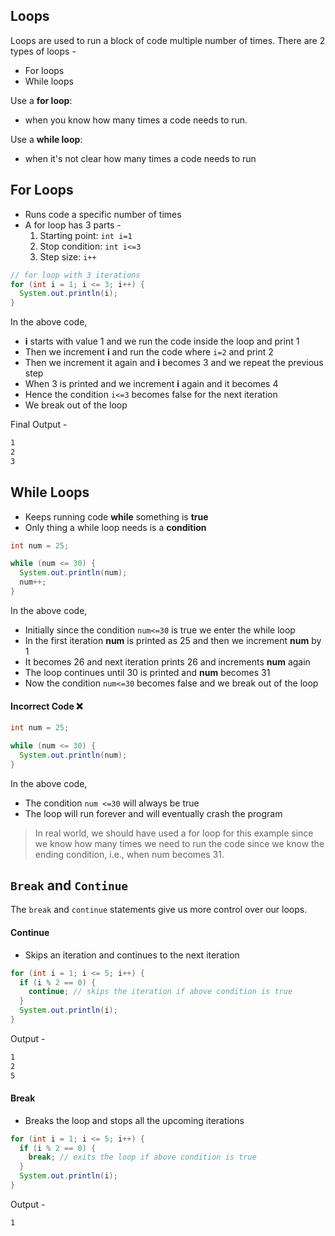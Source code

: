 ## Loops

Loops are used to run a block of code multiple number of times. There are 2 types of loops -

- For loops
- While loops

Use a **for loop**:

- when you know how many times a code needs to run.

Use a **while loop**:

- when it's not clear how many times a code needs to run

## For Loops

- Runs code a specific number of times
- A for loop has 3 parts -
  1. Starting point: `int i=1`
  2. Stop condition: `int i<=3`
  3. Step size: `i++`

```java
// for loop with 3 iterations
for (int i = 1; i <= 3; i++) {
  System.out.println(i);
}
```

In the above code,

- **i** starts with value 1 and we run the code inside the loop and print 1
- Then we increment **i** and run the code where `i=2` and print 2
- Then we increment it again and **i** becomes 3 and we repeat the previous step
- When 3 is printed and we increment **i** again and it becomes 4
- Hence the condition `i<=3` becomes false for the next iteration
- We break out of the loop

Final Output -

```sh
1
2
3
```

## While Loops

- Keeps running code **while** something is **true**
- Only thing a while loop needs is a **condition**

```java
int num = 25;

while (num <= 30) {
  System.out.println(num);
  num++;
}
```

In the above code,

- Initially since the condition `num<=30` is true we enter the while loop
- In the first iteration **num** is printed as 25 and then we increment **num** by 1
- It becomes 26 and next iteration prints 26 and increments **num** again
- The loop continues until 30 is printed and **num** becomes 31
- Now the condition `num<=30` becomes false and we break out of the loop

#### Incorrect Code ❌

```java
int num = 25;

while (num <= 30) {
  System.out.println(num);
}
```

In the above code,

- The condition `num <=30` will always be true
- The loop will run forever and will eventually crash the program

> In real world, we should have used a for loop for this example since we know how many times we need to run the code since we know the ending condition, i.e., when num becomes 31.

## `Break` and `Continue`

The `break` and `continue` statements give us more control over our loops.

#### Continue

- Skips an iteration and continues to the next iteration

```java
for (int i = 1; i <= 5; i++) {
  if (i % 2 == 0) {
    continue; // skips the iteration if above condition is true
  }
  System.out.println(i);
}
```

Output -

```sh
1
2
5
```

#### Break

- Breaks the loop and stops all the upcoming iterations

```java
for (int i = 1; i <= 5; i++) {
  if (i % 2 == 0) {
    break; // exits the loop if above condition is true
  }
  System.out.println(i);
}
```

Output -

```sh
1
```
